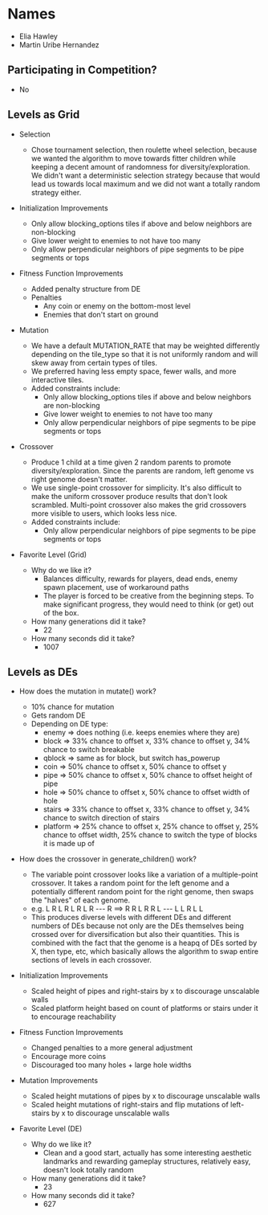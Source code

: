 # Names
- Elia Hawley
- Martin Uribe Hernandez

## Participating in Competition?
- No

## Levels as Grid
- Selection
    - Chose tournament selection, then roulette wheel selection, because we wanted the algorithm to move towards fitter children while keeping a decent amount of randomness for diversity/exploration. We didn't want a deterministic selection strategy because that would lead us towards local maximum and we did not want a totally random strategy either.

- Initialization Improvements
    - Only allow blocking_options tiles if above and below neighbors are non-blocking
    - Give lower weight to enemies to not have too many
    - Only allow perpendicular neighbors of pipe segments to be pipe segments or tops

- Fitness Function Improvements
    - Added penalty structure from DE
    - Penalties
        - Any coin or enemy on the bottom-most level
        - Enemies that don't start on ground

- Mutation
    - We have a default MUTATION_RATE that may be weighted differently depending on the tile_type so that it is not uniformly random and will skew away from certain types of tiles.
    - We preferred having less empty space, fewer walls, and more interactive tiles.
    - Added constraints include:
        - Only allow blocking_options tiles if above and below neighbors are non-blocking
        - Give lower weight to enemies to not have too many
        - Only allow perpendicular neighbors of pipe segments to be pipe segments or tops


- Crossover
    - Produce 1 child at a time given 2 random parents to promote diversity/exploration. Since the parents are random, left genome vs right genome doesn't matter.
    - We use single-point crossover for simplicity. It's also difficult to make the uniform crossover produce results that don't look scrambled. Multi-point crossover also makes the grid crossovers more visible to users, which looks less nice.
    - Added constraints include:
        - Only allow perpendicular neighbors of pipe segments to be pipe segments or tops

- Favorite Level (Grid)
    - Why do we like it?
        - Balances difficulty, rewards for players, dead ends, enemy spawn placement, use of workaround paths
        - The player is forced to be creative from the beginning steps. To make significant progress, they would need to think (or get) out of the box.
    - How many generations did it take?
        - 22
    - How many seconds did it take?
        - 1007

## Levels as DEs
- How does the mutation in mutate() work?
    - 10% chance for mutation
    - Gets random DE
    - Depending on DE type:
        - enemy => does nothing (i.e. keeps enemies where they are)
        - block => 33% chance to offset x, 33% chance to offset y, 34% chance to switch breakable
        - qblock => same as for block, but switch has_powerup
        - coin => 50% chance to offset x, 50% chance to offset y
        - pipe => 50% chance to offset x, 50% chance to offset height of pipe
        - hole => 50% chance to offset x, 50% chance to offset width of hole
        - stairs => 33% chance to offset x, 33% chance to offset y, 34% chance to switch direction of stairs
        - platform => 25% chance to offset x, 25% chance to offset y, 25% chance to offset width, 25% chance to switch the type of blocks it is made up of

- How does the crossover in generate_children() work?
    - The variable point crossover looks like a variation of a multiple-point crossover. It takes a random point for the left genome and a potentially different random point for the right genome, then swaps the "halves" of each genome.
    - e.g. 
        L      R           L      R
        L      R           L      R
       ---     R    ==>    R      R
        L      R                  R
        L     ---                 L
        L      R                  L
                                  L
    - This produces diverse levels with different DEs and different numbers of DEs because not only are the DEs themselves being crossed over for diversification but also their quantities. This is combined with the fact that the genome is a heapq of DEs sorted by X, then type, etc, which basically allows the algorithm to swap entire sections of levels in each crossover.

- Initialization Improvements
    - Scaled height of pipes and right-stairs by x to discourage unscalable walls
    - Scaled platform height based on count of platforms or stairs under it to encourage reachability

- Fitness Function Improvements
    - Changed penalties to a more general adjustment
    - Encourage more coins
    - Discouraged too many holes + large hole widths

- Mutation Improvements
    - Scaled height mutations of pipes by x to discourage unscalable walls
    - Scaled height mutations of right-stairs and flip mutations of left-stairs by x to discourage unscalable walls

- Favorite Level (DE)
    - Why do we like it?
        - Clean and a good start, actually has some interesting aesthetic landmarks and rewarding gameplay structures, relatively easy, doesn't look totally random
    - How many generations did it take?
        - 23
    - How many seconds did it take?
        - 627

